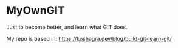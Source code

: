 # MyOwnGIT

Just to become better, and learn what GIT does.

My repo is based in: https://kushagra.dev/blog/build-git-learn-git/
